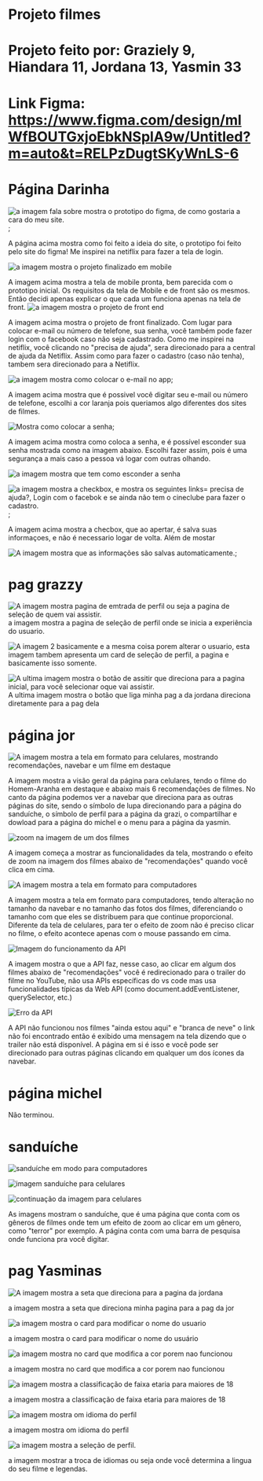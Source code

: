 # Projeto filmes

# Projeto feito por: Graziely 9, Hiandara 11, Jordana 13, Yasmin 33

# Link Figma: https://www.figma.com/design/mlWfBOUTGxjoEbkNSplA9w/Untitled?m=auto&t=RELPzDugtSKyWnLS-6

# Página Darinha

![a imagem fala sobre mostra o prototipo do figma, de como gostaria a cara do meu site.](./pages/dara/assets/figmaimg.png);

  A página acima mostra como foi feito a ideia do site, o prototipo foi feito pelo site do figma! Me inspirei na netiflix para fazer a tela de login. 

  
![a imagem mostra o projeto finalizado em mobile](./pages/dara/assets/mobile.png)

 A imagem acima mostra a tela de mobile pronta, bem parecida com o prototipo inicial. Os requisitos da tela de Mobile e de front são os mesmos. Então decidi apenas explicar o que cada um funciona apenas na tela de front. 
![a imagem mostra o projeto de front end](./pages/dara/assets/front1.png)

A imagem acima mostra o projeto de front finalizado. Com lugar para colocar e-mail ou número de telefone, sua senha, você também pode fazer login com o facebook caso não seja cadastrado. Como me inspirei na netiflix, você clicando no "precisa de ajuda", sera direcionado para a central de ajuda da Netiflix. Assim como para fazer o cadastro (caso não tenha), tambem sera direcionado para a Netiflix.

![a imagem mostra como colocar o e-mail no app](./pages/dara/assets/front2.png);

A imagem acima mostra que é possivel você digitar seu e-mail ou número de telefone, escolhi a cor laranja pois queriamos algo diferentes dos sites de filmes. 

![Mostra como colocar a senha](./pages/dara/assets/front3.png);

A imagem acima mostra como coloca a senha, e é possível esconder sua senha mostrada como na imagem abaixo. Escolhi fazer assim, pois é uma segurança a mais caso a pessoa vá logar com outras olhando. 

![a imagem mostra que tem como esconder a senha](./pages/dara/assets/front4.png)


![a imagem mostra a checkbox, e mostra os seguintes links= precisa de ajuda?, Login com o facebok e se ainda não tem o cineclube para fazer o cadastro.](./pages/dara/assets/front5.png);

A imagem acima mostra a checbox, que ao apertar, é salva suas informaçoes, e não é necessario logar de volta. Além de mostar

![A imagem mostra que as informações são salvas automaticamente.](./pages/dara/assets/front6.png);








# pag grazzy

![A imagem mostra pagina de emtrada de perfil ou seja a pagina de seleção de quem vai assistir.](./pages/grazi/assets/parte1.png) 
a imagem mostra a pagina de seleção de perfil onde se inicia a experiência do usuario.

![A imagem 2 basicamente e a mesma coisa porem alterar o usuario,](./pages/grazi/assets/grazzzy.png) esta imagem tambem apresenta um card de seleção de perfil, a pagina e basicamente isso somente.


![A ultima imagem mostra o botão de assitir que direciona para a pagina inicial, para você selecionar oque vai assistir.](./pages/grazi/assets/jordana.png)
A ultima imagem mostra o botão que liga minha pag a da jordana direciona diretamente para a pag dela








# página jor


![A imagem mostra a tela em formato para celulares, mostrando recomendações, navebar e um filme em destaque](./pages/jor/assets/print02.png)

A imagem mostra a visão geral da página para celulares, tendo o filme do Homem-Aranha em destaque e abaixo mais 6 recomendações de filmes. No canto da página podemos ver a navebar que direciona para as outras páginas do site, sendo o símbolo de lupa direcionando para a página do sanduíche, o símbolo de perfil para a página da grazi, o compartilhar e dowload para a página do michel e o menu para a página da yasmin.

![zoom na imagem de um dos filmes](./pages/jor/assets/print01.png)

A imagem começa a mostrar as funcionalidades da tela, mostrando o efeito de zoom na imagem dos filmes abaixo de "recomendações" quando você clica em cima.

![A imagem mostra a tela em formato para computadores](./pages/jor/assets/print04.png)

A imagem mostra a tela em formato para computadores, tendo alteração no tamanho da navebar e no tamanho das fotos dos filmes, diferenciando o tamanho com que eles se distribuem para que continue proporcional. Diferente da tela de celulares, para ter o efeito de zoom não é preciso clicar no filme, o efeito acontece apenas com o mouse passando em cima. 

![Imagem do funcionamento da API](./pages/jor/assets/print05.png) 

A imagem mostra o que a API faz, nesse caso, ao clicar em algum dos filmes abaixo de "recomendações" você é redirecionado para o trailer do filme no YouTube, não usa APIs específicas do vs code mas usa funcionalidades típicas da Web API (como document.addEventListener, querySelector, etc.) 

![Erro da API](./pages/jor/assets/print06.png)

A API não funcionou nos filmes "ainda estou aqui" e "branca de neve" o link não foi encontrado então é exibido uma mensagem na tela dizendo que o trailer não está disponível.
A página em si é isso e você pode ser direcionado para outras páginas clicando em qualquer um dos ícones da navebar.







# página michel

Não terminou.






# sanduíche 

![sanduíche em modo para computadores](./pages/sanduiche/assets/print1)

![imagem sanduíche para celulares](./pages/sanduiche/assets/print2)

![continuação da imagem para celulares](./pages/sanduiche/assets/print3)

As imagens mostram o sanduíche, que é uma página que conta com os gêneros de filmes onde tem um efeito de zoom ao clicar em um gênero, como "terror" por exemplo. A página conta com uma barra de pesquisa onde funciona pra você digitar.





# pag Yasminas

![A imagem mostra a seta que direciona para a pagina da jordana](./pages/yasmin/assets/set.png)



a imagem mostra a seta que direciona minha pagina para a pag da jor

![a imagem mostra o card para modificar o nome do usuario](./pages/yasmin/assets/card.png)




a imagem mostra o card para modificar o nome do usuário

![a imagem mostra no card que modifica a cor porem nao funcionou](./pages/yasmin/assets/COLOR.png)

a imagem mostra no card que modifica a cor porem nao funcionou


![a imagem mostra a classificação de faixa etaria para maiores de 18](./pages/yasmin/assets/tre.png)


a imagem mostra a classificação de faixa etaria para maiores de 18


![a imagem mostra om idioma do perfil ](./pages/yasmin/assets/gtr.png)

a imagem mostra om idioma do perfil



![a imagem mostra a seleção de perfil.](./pages/yasmin/assets/grade.png)


a imagem mostrar a troca de idiomas ou seja onde você determina a lingua do seu filme e legendas.

